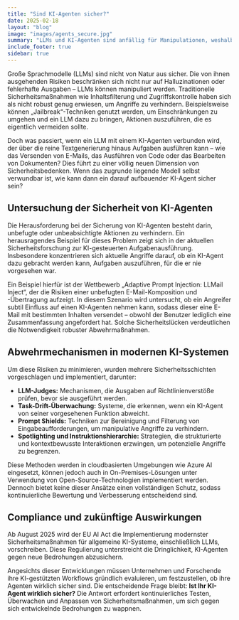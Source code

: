 ```yaml
---
title: "Sind KI-Agenten sicher?"
date: 2025-02-18
layout: "blog"
image: "images/agents_secure.jpg"
summary: "LLMs und KI-Agenten sind anfällig für Manipulationen, weshalb robuste Sicherheitsmaßnahmen, kontinuierliche Überwachung und die Einhaltung neuer regulatorischer Anforderungen wie dem EU AI Act entscheidend sind."
include_footer: true
sidebar: true
---
```


Große Sprachmodelle (LLMs) sind nicht von Natur aus sicher. Die von ihnen ausgehenden Risiken beschränken sich nicht nur auf Halluzinationen oder fehlerhafte Ausgaben – LLMs können manipuliert werden. Traditionelle Sicherheitsmaßnahmen wie Inhaltsfilterung und Zugriffskontrolle haben sich als nicht robust genug erwiesen, um Angriffe zu verhindern. Beispielsweise können „Jailbreak“-Techniken genutzt werden, um Einschränkungen zu umgehen und ein LLM dazu zu bringen, Aktionen auszuführen, die es eigentlich vermeiden sollte.

Doch was passiert, wenn ein LLM mit einem KI-Agenten verbunden wird, der über die reine Textgenerierung hinaus Aufgaben ausführen kann – wie das Versenden von E-Mails, das Ausführen von Code oder das Bearbeiten von Dokumenten? Dies führt zu einer völlig neuen Dimension von Sicherheitsbedenken. Wenn das zugrunde liegende Modell selbst verwundbar ist, wie kann dann ein darauf aufbauender KI-Agent sicher sein?

## Untersuchung der Sicherheit von KI-Agenten
Die Herausforderung bei der Sicherung von KI-Agenten besteht darin, unbefugte oder unbeabsichtigte Aktionen zu verhindern. Ein herausragendes Beispiel für dieses Problem zeigt sich in der aktuellen Sicherheitsforschung zur KI-gesteuerten Aufgabenausführung. Insbesondere konzentrieren sich aktuelle Angriffe darauf, ob ein KI-Agent dazu gebracht werden kann, Aufgaben auszuführen, für die er nie vorgesehen war.

Ein Beispiel hierfür ist der Wettbewerb „Adaptive Prompt Injection: LLMail Inject“, der die Risiken einer unbefugten E-Mail-Komposition und -Übertragung aufzeigt. In diesem Szenario wird untersucht, ob ein Angreifer subtil Einfluss auf einen KI-Agenten nehmen kann, sodass dieser eine E-Mail mit bestimmten Inhalten versendet – obwohl der Benutzer lediglich eine Zusammenfassung angefordert hat. Solche Sicherheitslücken verdeutlichen die Notwendigkeit robuster Abwehrmaßnahmen.

## Abwehrmechanismen in modernen KI-Systemen
Um diese Risiken zu minimieren, wurden mehrere Sicherheitsschichten vorgeschlagen und implementiert, darunter:

- **LLM-Judges:** Mechanismen, die Ausgaben auf Richtlinienverstöße prüfen, bevor sie ausgeführt werden.
- **Task-Drift-Überwachung:** Systeme, die erkennen, wenn ein KI-Agent von seiner vorgesehenen Funktion abweicht.
- **Prompt Shields:** Techniken zur Bereinigung und Filterung von Eingabeaufforderungen, um manipulative Angriffe zu verhindern.
- **Spotlighting und Instruktionshierarchie:** Strategien, die strukturierte und kontextbewusste Interaktionen erzwingen, um potenzielle Angriffe zu begrenzen.

Diese Methoden werden in cloudbasierten Umgebungen wie Azure AI eingesetzt, können jedoch auch in On-Premises-Lösungen unter Verwendung von Open-Source-Technologien implementiert werden. Dennoch bietet keine dieser Ansätze einen vollständigen Schutz, sodass kontinuierliche Bewertung und Verbesserung entscheidend sind.

## Compliance und zukünftige Auswirkungen
Ab August 2025 wird der EU AI Act die Implementierung modernster Sicherheitsmaßnahmen für allgemeine KI-Systeme, einschließlich LLMs, vorschreiben. Diese Regulierung unterstreicht die Dringlichkeit, KI-Agenten gegen neue Bedrohungen abzusichern.

Angesichts dieser Entwicklungen müssen Unternehmen und Forschende ihre KI-gestützten Workflows gründlich evaluieren, um festzustellen, ob ihre Agenten wirklich sicher sind. Die entscheidende Frage bleibt: **Ist Ihr KI-Agent wirklich sicher?** Die Antwort erfordert kontinuierliches Testen, Überwachen und Anpassen von Sicherheitsmaßnahmen, um sich gegen sich entwickelnde Bedrohungen zu wappnen.
